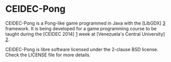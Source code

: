 CEIDEC-Pong
===========

CEIDEC-Pong is a Pong-like game programmed in Java with the [LibGDX] [3]
framework. It is being developed for a game programming course to be taught during the
[CEIDEC 2014] [1] week at [Venezuela's Central University] [2].

CEIDEC-Pong is libre software licensed under the 2-clause BSD license. Check the LICENSE
file for more details.

 [1]: http://www.ceidec.com/
 [2]: http://www.ucv.ve/
 [3]: http://libgdx.badlogicgames.com/
